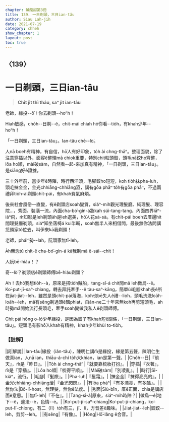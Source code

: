 ```yaml
---
chapter: 鹹酸甜第3冊
title: 139. 一日剃頭，三日ian-tâu
author: Siau Lah-jih
date: 2021-07-19
category: chheh
show_chapter: 1
layout: post
toc: true
---
```


## 〈139〉
# 一日剃頭，三日ian-tâu
> **Chi̍t ji̍t thì thâu, saⁿ ji̍t ian-tâu**
 
老師，緣投--ō͘！你去剃頭--hoⁿh！

Hiah敏感，cho̍h--日剃--ê，chit-mái chiah hō͘你看--tio̍h，有khah少年--hoⁿh！

「一日剃頭，三日ian-tâu」。Ian-tâu chē--lò͘。

人nā boeh有精神，有自信，hō͘人有好印象，to̍h ài chng-thāⁿ。整理面貌，除了注意穿插以外，面容ê整理mā chiok重要，特別chit粒頭殼，頭毛nā鉸ho͘齊整，lōa ho͘順，mài破sàm，自然看--起-來加真有精神，「一日剃頭，三日ian-tâu」。是siāng好ê證據。

三十外年前，當少年ê時陣，時行西洋頭，毛腳鉸ho͘短短，koh tio̍h抹pha-luh，頭毛抹金金，金光chhiāng-chhiāng滾，講有gōa phāⁿ to̍h有gōa phāⁿ，不過兩禮拜tio̍h-ài剃頭chi̍t-pái，有khah費氣麻煩。

後來社會風俗一直變，有ê剃頭店soah變質，siáⁿ-mih觀光理髮廳、純理髮、理容院…，秀面、裝潢一流，內面cha-bó͘-gín-á妝kah súi-tang-tang，內面四界iāⁿ-iāⁿ飛，m̄知影是leh剃頭a̍h是leh選美，hō͘人花sà-sà。有chi̍t-pái boeh去厝邊hit間理髮廳剃頭，siáⁿ知坐落椅á kui半晡，soah無半人來相借問，最後無你法問講恁頭家tó位去，叫伊來kā我剃頭！

老師，pháiⁿ勢--lah，阮頭家無tī-leh。

A̍h無恁tú chi̍t-ê cha-bó͘-gín-á kā我剃mā ē-sái--chit！

人阮bē-hiáu！？

奇--lò͘？剃頭店ê剃頭師傅bē-hiáu剃頭？

Ah！去hō͘我想tio̍h--à，原來是搭tio̍h賊船，tang-sî-á chit間mā leh做烏--ê。Ko͘-put-jī-saⁿ-chiang，轉去拜託牽手--ê tàu-saⁿ-kāng，簡單ùi毛腳khah長ê所在jiat-jiat--leh，雖然是頭chi̍t-pái落海，koh也bē失人ê禮--lio͘h，頭毛洗洗loa̍h-loa̍h--leh，mā有sêng剃過頭ê飄phiat，自án-ne二十年來無koh再剪短頭毛，ah時勢mā開始流行長頭毛，牽手soah變做我私人ê剃頭師傅。

Chit pái hông o-ló少年緣投，是因為鉸了有khah短ê關係，「一日剃頭，三日ian-tâu」。短頭毛有影hō͘人khah有精神，khah少年khùi to-tio̍h。

 
### 【註解】

|詞|解說|
|Ian-tâu|緣投（iân-tâu），陳明仁講m̄是緣投，緣是第五聲，陳明仁生做真ian，人nā ian，thiāu-á-chí to̍h大khian，ian是第一聲。|
|Cho̍h--日|『前天』，m̄是『昨日』。|
|To̍h ài chng-thāⁿ|『就要靠梳妝打扮』。|
|穿插|『衣著』，m̄是『穿插』。|
|Lōa ho͘順|『梳得平順』。|
|Mài破sàm|『別凌亂』。|
|時行|Sî-kiâⁿ，流行。|
|毛腳|『髮際』。|
|Pha-luh|『髮霜』。|
|抹金金|『抹得亮亮的』。|
|金光chhiāng-chhiāng滾|『金光閃閃』。|
|有lōa phāⁿ|『有多漂亮，有多酷』。|
|無你法|Bô-lí-hoat，無理髮，無你ê法度。|
|秀面|Siù-bīn，厝ê正面，chia是講店面ê意思。|
|無tī-leh|『不在』。|
|Tang-sî-á|原來，siáⁿ-mih時陣？|
|做烏--ê|地下--ê，違法--è，色情--ē。|
|Ko͘-put-jī-saⁿ-chiang|Ko͘-put-jī-chiang，ko͘-put-lī-chiong，有二（lī）to̍h有三，jī、lī，方音差ê趣味。|
|Jiat-jiat--leh|鉸鉸--leh，剪剪--leh。|
|有sêng|『有像』。|
|Hông|Hō͘-lâng ê合音。|
